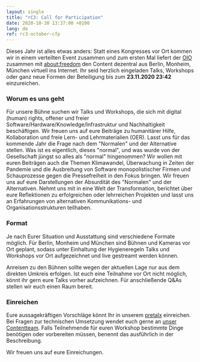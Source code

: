 ```yaml
---
layout: single
title: "rC3: Call for Participation"
date: 2020-10-30 13:37:00 +0100
lang: de 
ref: rc3-october-cfp
---
```


Dieses Jahr ist alles etwas anders: Statt eines Kongresses vor Ort kommen wir in einem verteilten Event zusammen und zum ersten Mal liefert der [OIO](https://oio.social/) zusammen mit [about:freedom](https://events.ccc.de/congress/2019/wiki/index.php/Assembly:About:freedom) den Content dezentral aus Berlin, Monheim, München virtuell ins Internet. Ihr seid herzlich eingeladen Talks, Workshops oder ganz neue Formen der Beteiligung bis zum **23.11.2020 23:42** einzureichen. 

### Worum es uns geht
Für unsere Bühne suchen wir Talks und Workshops, die sich mit digital (human) rights, offener und freier Software/Hardware/Knowledge/Infrastruktur und Nachhaltigkeit beschäftigen. Wir freuen uns auf eure Beiträge zu humanitärer Hilfe, Kollaboration und freie Lern- und Lehrmaterialien (OER). Lasst uns für das kommende Jahr die Frage nach dem "Normalen" und der Alternative stellen. Was ist es eigentlich, dieses "normal", und was wurde von der Gesellschaft jüngst so alles als "normal" hingenommen? Wir wollen mit euren Beiträgen auch die Themen Klimawandel, Überwachung in Zeiten der Pandemie und die Ausbreitung von Software monopolistischer Firmen und Schauprozesse gegen die Pressefreiheit in den Fokus bringen. Wir freuen uns auf eure Darstellungen der Absurdität des "Normalen" und der Alternativen. Nehmt uns mit in eine Welt der Transformation, berichtet über eure Reflektionen zu erfolgreichen oder lehrreichen Projekten und lasst uns an Erfahrungen von alternativen Kommunikations- und Organisationsstrukturen teilhaben. 

### Format
Je nach Eurer Situation und Ausstattung sind verschiedene Formate möglich. Für Berlin, Monheim und München sind Bühnen und Kameras vor Ort geplant, sodass unter Einhaltung der Hygieneregeln Talks und Workshops vor Ort aufgezeichnet und live gestreamt werden können. 

Anreisen zu den Bühnen sollte wegen der aktuellen Lage nur aus dem direkten Umkreis erfolgen. Ist euch eine Teilnahme vor Ort nicht möglich, könnt ihr gern eure Talks vorher aufzeichnen. Für anschließende Q&As stellen wir euch einen Raum bereit.

### Einreichen
Eure aussagekräftigen Vorschläge könnt Ihr in unserem [pretalx](https://talks.rc3.oio.social/r3c-oio/cfp) einreichen. Bei Fragen zur technischen Umsetzung wendet euch gerne an [unser Contentteam](mailto:cfp@oio.social). Falls Teilnehmende für euren Workshop bestimmte Dinge benötigen oder vorbereiten müssen, benennt das ausführlich in der Beschreibung.


Wir freuen uns auf eure Einreichungen. 

